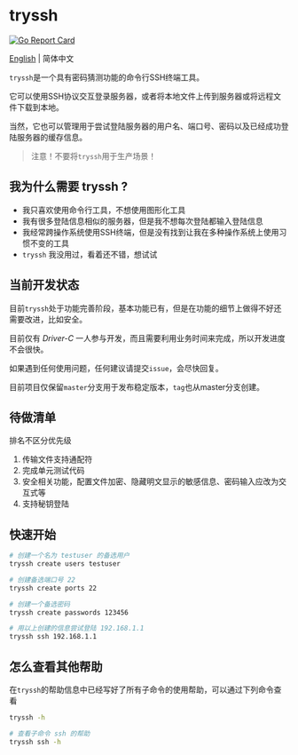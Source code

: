 # tryssh

[![Go Report Card](https://goreportcard.com/badge/github.com/Driver-C/tryssh)](https://goreportcard.com/report/github.com/Driver-C/tryssh)

[English](README.md) | 简体中文

`tryssh`是一个具有密码猜测功能的命令行SSH终端工具。

它可以使用SSH协议交互登录服务器，或者将本地文件上传到服务器或将远程文件下载到本地。

当然，它也可以管理用于尝试登陆服务器的用户名、端口号、密码以及已经成功登陆服务器的缓存信息。

> 注意！不要将`tryssh`用于生产场景！

## 我为什么需要 tryssh ?

* 我只喜欢使用命令行工具，不想使用图形化工具
* 我有很多登陆信息相似的服务器，但是我不想每次登陆都输入登陆信息
* 我经常跨操作系统使用SSH终端，但是没有找到让我在多种操作系统上使用习惯不变的工具
* `tryssh` 我没用过，看着还不错，想试试

## 当前开发状态

目前`tryssh`处于功能完善阶段，基本功能已有，但是在功能的细节上做得不好还需要改进，比如安全。

目前仅有 *Driver-C* 一人参与开发，而且需要利用业务时间来完成，所以开发进度不会很快。

如果遇到任何使用问题，任何建议请提交`issue`，会尽快回复。

目前项目仅保留`master`分支用于发布稳定版本，`tag`也从master分支创建。

## 待做清单

排名不区分优先级

1. 传输文件支持通配符
2. 完成单元测试代码
3. 安全相关功能，配置文件加密、隐藏明文显示的敏感信息、密码输入应改为交互式等
4. 支持秘钥登陆

## 快速开始

```bash
# 创建一个名为 testuser 的备选用户
tryssh create users testuser

# 创建备选端口号 22
tryssh create ports 22

# 创建一个备选密码
tryssh create passwords 123456

# 用以上创建的信息尝试登陆 192.168.1.1
tryssh ssh 192.168.1.1
```

## 怎么查看其他帮助

在`tryssh`的帮助信息中已经写好了所有子命令的使用帮助，可以通过下列命令查看

```bash
tryssh -h

# 查看子命令 ssh 的帮助
tryssh ssh -h
```
